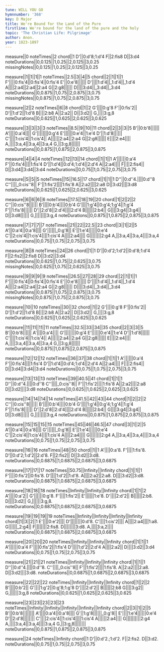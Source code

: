 ```yaml
---
tune: WILL YOU GO
hymnnumber: '368'
key: D Major
title: We're Bound for the Land of the Pure
firstline: We're bound for the land of the pure and the holy
topic: 'The Christian Life: Pilgrimage'
author: Anon.
year: 1823-1897
---
```

measure||0
noteTimes||2
chord||1
D'||0:d'8;1:d'4
F||2:fis8
D||3:d4
noteDurations||0,0.125||1,0.25||2,0.125||3,0.25
missingNotes||0,0.125||1,0.25||2,0.125||3,0.25

measure||1||1||1||1
noteTimes||2.5||3||4||5
chord||2||1||1||1
F'||||0:fis'4||0:fis'4||0:fis'4
E'||0:e'8||||||
D'||||1:d'4||_1:d'4||_1:d'4
A||||2:a4||2:a4||2:a4
G||2:g8||||||
D||||3:d4||_3:d4||_3:d4
noteDurations||0,0.875||1,0.75||2,0.875||3,0.75
missingNotes||0,0.875||1,0.75||2,0.875||3,0.75

measure||2||2
noteTimes||6||8
chord||1||2
G'||||0:g'8
F'||0:fis'2||
D'||1:d'2||1:d'8
B||||2:b8
A||2:a2||
D||3:d2||
G,||||3:g,8
noteDurations||0,0.625||1,0.625||2,0.625||3,0.625

measure||3||3||3||3
noteTimes||8.5||9||10||11
chord||2||3||3||5
B'||0:b'8||||||
A'||||0:a'4||||
G'||||||||0:g'4
E'||||||0:e'4||1:e'4
D'||1:d'8||||||
C'||||1:cis'4||1:cis'4||
A||||||2:a4||2:a4
G||2:g8||||||
E||||2:e4||||
A,||||3:a,4||3:a,4||3:a,4
G,||3:g,8||||||
noteDurations||0,0.875||1,0.875||2,0.875||3,0.875

measure||4||4||4
noteTimes||12||13||14
chord||1||1||1
A'||||||0:a'4
F'||0:fis'4||||1:fis'4
D'||1:d'4||0:d'4;1:d'4||2:d'4
A||2:a4||||
F||||2:fis4||
D||3:d4||3:d4||3:d4
noteDurations||0,0.75||1,0.75||2,0.75||3,0.75

measure||5||5||5
noteTimes||15||16.5||17
chord||1||1||1
D''||0:d''4.||||0:d''8
C''||||_0:cis''8||
F'||1:fis'2||||1:fis'8
A||2:a2||||2:a8
D||3:d2||||3:d8
noteDurations||0,0.625||1,0.625||2,0.625||3,0.625

measure||6||6||6||6
noteTimes||17.5||18||19||20
chord||1||2||2||2
C''||0:cis''8||||||
B'||||0:b'4||||0:b'4
G'||||1:g'4||0:g'4;1:g'4||1:g'4
F'||1:fis'8||||||
D'||2:d'8||2:d'4||||2:d'4
B||||||2:b4||
G||||3:g4||3:g4||
D||3:d8||||||
G,||||||||3:g,4
noteDurations||0,0.875||1,0.875||2,0.875||3,0.875

measure||7||7||7||7
noteTimes||21||22||22.5||23
chord||3||1||2||5
A'||0:a'4||0:a'8||||
G'||||||_0:g'8||
E'||1:e'4||||||0:e'4
C'||2:cis'4||1:cis'4||||1:cis'4
A||||2:a4||||
G||||||||2:g4
A,||3:a,4||3:a,4||||3:a,4
noteDurations||0,0.75||1,0.75||2,0.75||3,0.75

measure||8||8
noteTimes||24||26
chord||1||1
D'||0:d'2;1:d'2||0:d'8;1:d'4
F||2:fis2||2:fis8
D||3:d2||3:d4
noteDurations||0,0.625||1,0.75||2,0.625||3,0.75
missingNotes||0,0.625||1,0.75||2,0.625||3,0.75

measure||9||9||9||9
noteTimes||26.5||27||28||29
chord||2||1||1||1
F'||||0:fis'4||0:fis'4||0:fis'4
E'||0:e'8||||||
D'||||1:d'4||_1:d'4||_1:d'4
A||||2:a4||2:a4||2:a4
G||2:g8||||||
D||||3:d4||_3:d4||_3:d4
noteDurations||0,0.875||1,0.75||2,0.875||3,0.75
missingNotes||0,0.875||1,0.75||2,0.875||3,0.75

measure||10||10
noteTimes||30||32
chord||1||2
G'||||0:g'8
F'||0:fis'2||
D'||1:d'2||1:d'8
B||||2:b8
A||2:a2||
D||3:d2||
G,||||3:g,8
noteDurations||0,0.625||1,0.625||2,0.625||3,0.625

measure||11||11||11||11
noteTimes||32.5||33||34||35
chord||2||3||3||5
B'||0:b'8||||||
A'||||0:a'4||||
G'||||||||0:g'4
E'||||||0:e'4||1:e'4
D'||1:d'8||||||
C'||||1:cis'4||1:cis'4||
A||||||2:a4||2:a4
G||2:g8||||||
E||||2:e4||||
A,||||3:a,4||3:a,4||3:a,4
G,||3:g,8||||||
noteDurations||0,0.875||1,0.875||2,0.875||3,0.875

measure||12||12||12
noteTimes||36||37||38
chord||1||1||1
A'||||||0:a'4
F'||0:fis'4||||1:fis'4
D'||1:d'4||0:d'4;1:d'4||2:d'4
A||2:a4||||
F||||2:fis4||
D||3:d4||3:d4||3:d4
noteDurations||0,0.75||1,0.75||2,0.75||3,0.75

measure||13||13||13
noteTimes||39||40.5||41
chord||1||1||1
D''||0:d''4.||||0:d''8
C''||||_0:cis''8||
F'||1:fis'2||||1:fis'8
A||2:a2||||2:a8
D||3:d2||||3:d8
noteDurations||0,0.625||1,0.625||2,0.625||3,0.625

measure||14||14||14||14
noteTimes||41.5||42||43||44
chord||1||2||2||2
C''||0:cis''8||||||
B'||||0:b'4||||0:b'4
G'||||1:g'4||0:g'4;1:g'4||1:g'4
F'||1:fis'8||||||
D'||2:d'8||2:d'4||||2:d'4
B||||||2:b4||
G||||3:g4||3:g4||
D||3:d8||||||
G,||||||||3:g,4
noteDurations||0,0.875||1,0.875||2,0.875||3,0.875

measure||15||15||15||15
noteTimes||45||46||46.5||47
chord||3||1||2||5
A'||0:a'4||0:a'8||||
G'||||||_0:g'8||
E'||1:e'4||||||0:e'4
C'||2:cis'4||1:cis'4||||1:cis'4
A||||2:a4||||
G||||||||2:g4
A,||3:a,4||3:a,4||||3:a,4
noteDurations||0,0.75||1,0.75||2,0.75||3,0.75

measure||16||16
noteTimes||48||50
chord||1||1
A'||||0:a'8.
F'||||1:fis'8.
D'||0:d'2;1:d'2||2:d'8.
F||2:fis2||
D||3:d2||3:d8.
noteDurations||0,0.6875||1,0.6875||2,0.6875||3,0.6875

measure||17||17||17
noteTimes||50.75||Infinity||Infinity
chord||1||1||1
F'||||0:fis'2||0:fis'8.
D'||||1:d'2||1:d'8.
A||||2:a2||2:a8.
D||||3:d2||3:d8.
noteDurations||0,0.6875||1,0.6875||2,0.6875||3,0.6875

measure||18||18||18
noteTimes||Infinity||Infinity||Infinity
chord||1||1||2
A'||||0:a'2||
G'||||||0:g'8.
F'||||1:fis'2||
E'||||||1:e'8.
D'||||2:d'2||
B||||||2:b8.
D||||3:d2||
G,||||||3:g,8.
noteDurations||0,0.6875||1,0.6875||2,0.6875||3,0.6875

measure||19||19||19||19
noteTimes||Infinity||Infinity||Infinity||Infinity
chord||1||3||2||1
E'||||0:e'2||||
D'||||||||0:d'8.
C'||||1:cis'2||||
A||||2:a4||||1:a8.
G||||||_2:g4||
F||||||||2:fis8.
D||||||||3:d8.
A,||||3:a,2||||
noteDurations||0,0.6875||1,0.6875||2,0.6875||3,0.6875

measure||20||20||20
noteTimes||Infinity||Infinity||Infinity
chord||1||1||1
A'||||||0:a'4
F'||||0:fis'2||1:fis'4
D'||||1:d'2||2:d'4
A||||2:a2||
D||||3:d2||3:d4
noteDurations||0,0.75||1,0.75||2,0.75||3,0.75

measure||21||21||21
noteTimes||Infinity||Infinity||Infinity
chord||1||1||1
D''||0:d''4.||||0:d''8.
C''||||_0:cis''8||
F'||1:fis'2||||1:fis'8.
A||2:a2||||2:a8.
D||3:d2||||3:d8.
noteDurations||0,0.6875||1,0.6875||2,0.6875||3,0.6875

measure||22||22||22
noteTimes||Infinity||Infinity||Infinity
chord||1||2||2
B'||||0:b'2||
G'||||1:g'2||0:g'8;1:g'8
D'||||2:d'2||
B||||||2:b8
G||||3:g2||
G,||||||3:g,8
noteDurations||0,0.625||1,0.625||2,0.625||3,0.625

measure||23||23||23||23||23
noteTimes||Infinity||Infinity||Infinity||Infinity||Infinity
chord||2||3||1||2||5
B'||0:b'8||||||||
A'||||0:a'4||0:a'8||||
G'||1:g'8||||||_0:g'8||
E'||||1:e'4||||||0:e'4
D'||2:d'8||||||||
C'||||2:cis'4||1:cis'4||||1:cis'4
A||||||2:a4||||
G||||||||||2:g4
A,||||3:a,4||3:a,4||||3:a,4
G,||3:g,8||||||||
noteDurations||0,0.875||1,0.875||2,0.875||3,0.875

measure||24
noteTimes||Infinity
chord||1
D'||0:d'2.;1:d'2.
F||2:fis2.
D||3:d2.
noteDurations||0,0.75||1,0.75||2,0.75||3,0.75

